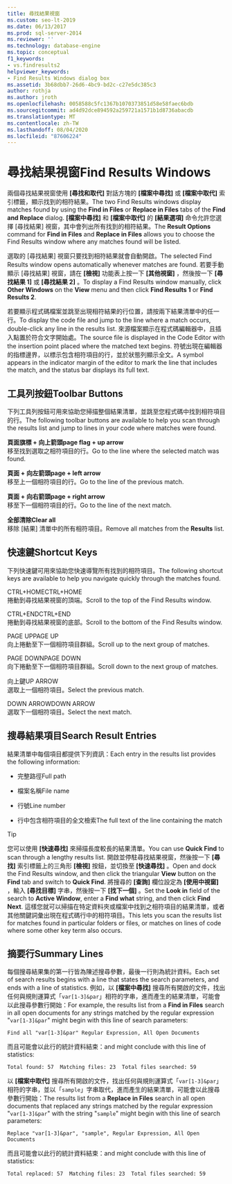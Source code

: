 ```yaml
---
title: 尋找結果視窗
ms.custom: seo-lt-2019
ms.date: 06/13/2017
ms.prod: sql-server-2014
ms.reviewer: ''
ms.technology: database-engine
ms.topic: conceptual
f1_keywords:
- vs.findresults2
helpviewer_keywords:
- Find Results Windows dialog box
ms.assetid: 3b68dbb7-26d6-4bc9-bd2c-c27e5dc385c3
author: rothja
ms.author: jroth
ms.openlocfilehash: 0058588c5fc1367b1070373851d58e58faec6bdb
ms.sourcegitcommit: ad4d92dce894592a259721a1571b1d8736abacdb
ms.translationtype: MT
ms.contentlocale: zh-TW
ms.lasthandoff: 08/04/2020
ms.locfileid: "87606224"
---
```

# <a name="find-results-windows"></a><span data-ttu-id="49863-102">尋找結果視窗</span><span class="sxs-lookup"><span data-stu-id="49863-102">Find Results Windows</span></span>
  <span data-ttu-id="49863-103">兩個尋找結果視窗使用 **[尋找和取代]** 對話方塊的 **[檔案中尋找]** 或 **[檔案中取代]** 索引標籤，顯示找到的相符結果。</span><span class="sxs-lookup"><span data-stu-id="49863-103">The two Find Results windows display matches found by using the **Find in Files** or **Replace in Files** tabs of the **Find and Replace** dialog.</span></span> <span data-ttu-id="49863-104">**[檔案中尋找]** 和 **[檔案中取代]** 的 **[結果選項]** 命令允許您選擇 [尋找結果] 視窗，其中會列出所有找到的相符結果。</span><span class="sxs-lookup"><span data-stu-id="49863-104">The **Result Options** command for **Find in Files** and **Replace in Files** allows you to choose the Find Results window where any matches found will be listed.</span></span>  
  
 <span data-ttu-id="49863-105">選取的 [尋找結果] 視窗只要找到相符結果就會自動開啟。</span><span class="sxs-lookup"><span data-stu-id="49863-105">The selected Find Results window opens automatically whenever matches are found.</span></span> <span data-ttu-id="49863-106">若要手動顯示 [尋找結果] 視窗，請在 **[檢視]** 功能表上按一下 **[其他視窗]** ，然後按一下 **[尋找結果 1]** 或 **[尋找結果 2]** 。</span><span class="sxs-lookup"><span data-stu-id="49863-106">To display a Find Results window manually, click **Other Windows** on the **View** menu and then click **Find Results 1** or **Find Results 2**.</span></span>  
  
 <span data-ttu-id="49863-107">若要顯示程式碼檔案並跳至出現相符結果的行位置，請按兩下結果清單中的任一行。</span><span class="sxs-lookup"><span data-stu-id="49863-107">To display the code file and jump to the line where a match occurs, double-click any line in the results list.</span></span> <span data-ttu-id="49863-108">來源檔案顯示在程式碼編輯器中，且插入點置於符合文字開始處。</span><span class="sxs-lookup"><span data-stu-id="49863-108">The source file is displayed in the Code Editor with the insertion point placed where the matched text begins.</span></span> <span data-ttu-id="49863-109">符號出現在編輯器的指標邊界，以標示包含相符項目的行，並於狀態列顯示全文。</span><span class="sxs-lookup"><span data-stu-id="49863-109">A symbol appears in the indicator margin of the editor to mark the line that includes the match, and the status bar displays its full text.</span></span>  
  
## <a name="toolbar-buttons"></a><span data-ttu-id="49863-110">工具列按鈕</span><span class="sxs-lookup"><span data-stu-id="49863-110">Toolbar Buttons</span></span>  
 <span data-ttu-id="49863-111">下列工具列按鈕可用來協助您掃描整個結果清單，並跳至您程式碼中找到相符項目的行。</span><span class="sxs-lookup"><span data-stu-id="49863-111">The following toolbar buttons are available to help you scan through the results list and jump to lines in your code where matches were found.</span></span>  
  
 <span data-ttu-id="49863-112">**頁面旗標 + 向上箭頭**</span><span class="sxs-lookup"><span data-stu-id="49863-112">**page flag + up arrow**</span></span>  
 <span data-ttu-id="49863-113">移至找到選取之相符項目的行。</span><span class="sxs-lookup"><span data-stu-id="49863-113">Go to the line where the selected match was found.</span></span>  
  
 <span data-ttu-id="49863-114">**頁面 + 向左箭頭**</span><span class="sxs-lookup"><span data-stu-id="49863-114">**page + left arrow**</span></span>  
 <span data-ttu-id="49863-115">移至上一個相符項目的行。</span><span class="sxs-lookup"><span data-stu-id="49863-115">Go to the line of the previous match.</span></span>  
  
 <span data-ttu-id="49863-116">**頁面 + 向右箭頭**</span><span class="sxs-lookup"><span data-stu-id="49863-116">**page + right arrow**</span></span>  
 <span data-ttu-id="49863-117">移至下一個相符項目的行。</span><span class="sxs-lookup"><span data-stu-id="49863-117">Go to the line of the next match.</span></span>  
  
 <span data-ttu-id="49863-118">**全部清除**</span><span class="sxs-lookup"><span data-stu-id="49863-118">**Clear all**</span></span>  
 <span data-ttu-id="49863-119">移除 [結果]  清單中的所有相符項目。</span><span class="sxs-lookup"><span data-stu-id="49863-119">Remove all matches from the **Results** list.</span></span>  
  
## <a name="shortcut-keys"></a><span data-ttu-id="49863-120">快速鍵</span><span class="sxs-lookup"><span data-stu-id="49863-120">Shortcut Keys</span></span>  
 <span data-ttu-id="49863-121">下列快速鍵可用來協助您快速導覽所有找到的相符項目。</span><span class="sxs-lookup"><span data-stu-id="49863-121">The following shortcut keys are available to help you navigate quickly through the matches found.</span></span>  
  
 <span data-ttu-id="49863-122">CTRL+HOME</span><span class="sxs-lookup"><span data-stu-id="49863-122">CTRL+HOME</span></span>  
 <span data-ttu-id="49863-123">捲動到尋找結果視窗的頂端。</span><span class="sxs-lookup"><span data-stu-id="49863-123">Scroll to the top of the Find Results window.</span></span>  
  
 <span data-ttu-id="49863-124">CTRL+END</span><span class="sxs-lookup"><span data-stu-id="49863-124">CTRL+END</span></span>  
 <span data-ttu-id="49863-125">捲動到尋找結果視窗的底部。</span><span class="sxs-lookup"><span data-stu-id="49863-125">Scroll to the bottom of the Find Results window.</span></span>  
  
 <span data-ttu-id="49863-126">PAGE UP</span><span class="sxs-lookup"><span data-stu-id="49863-126">PAGE UP</span></span>  
 <span data-ttu-id="49863-127">向上捲動至下一個相符項目群組。</span><span class="sxs-lookup"><span data-stu-id="49863-127">Scroll up to the next group of matches.</span></span>  
  
 <span data-ttu-id="49863-128">PAGE DOWN</span><span class="sxs-lookup"><span data-stu-id="49863-128">PAGE DOWN</span></span>  
 <span data-ttu-id="49863-129">向下捲動至下一個相符項目群組。</span><span class="sxs-lookup"><span data-stu-id="49863-129">Scroll down to the next group of matches.</span></span>  
  
 <span data-ttu-id="49863-130">向上鍵</span><span class="sxs-lookup"><span data-stu-id="49863-130">UP ARROW</span></span>  
 <span data-ttu-id="49863-131">選取上一個相符項目。</span><span class="sxs-lookup"><span data-stu-id="49863-131">Select the previous match.</span></span>  
  
 <span data-ttu-id="49863-132">DOWN ARROW</span><span class="sxs-lookup"><span data-stu-id="49863-132">DOWN ARROW</span></span>  
 <span data-ttu-id="49863-133">選取下一個相符項目。</span><span class="sxs-lookup"><span data-stu-id="49863-133">Select the next match.</span></span>  
  
## <a name="search-result-entries"></a><span data-ttu-id="49863-134">搜尋結果項目</span><span class="sxs-lookup"><span data-stu-id="49863-134">Search Result Entries</span></span>  
 <span data-ttu-id="49863-135">結果清單中每個項目都提供下列資訊：</span><span class="sxs-lookup"><span data-stu-id="49863-135">Each entry in the results list provides the following information:</span></span>  
  
-   <span data-ttu-id="49863-136">完整路徑</span><span class="sxs-lookup"><span data-stu-id="49863-136">Full path</span></span>  
  
-   <span data-ttu-id="49863-137">檔案名稱</span><span class="sxs-lookup"><span data-stu-id="49863-137">File name</span></span>  
  
-   <span data-ttu-id="49863-138">行號</span><span class="sxs-lookup"><span data-stu-id="49863-138">Line number</span></span>  
  
-   <span data-ttu-id="49863-139">行中包含相符項目的全文檢索</span><span class="sxs-lookup"><span data-stu-id="49863-139">The full text of the line containing the match</span></span>  
  
> [!TIP]  
>  <span data-ttu-id="49863-140">您可以使用 **[快速尋找]** 來掃描長度較長的結果清單。</span><span class="sxs-lookup"><span data-stu-id="49863-140">You can use **Quick Find** to scan through a lengthy results list.</span></span> <span data-ttu-id="49863-141">開啟並停駐尋找結果視窗，然後按一下 **[尋找]** 索引標籤上的三角形 **[檢視]** 按鈕，並切換至 **[快速尋找]** 。</span><span class="sxs-lookup"><span data-stu-id="49863-141">Open and dock the Find Results window, and then click the triangular **View** button on the **Find** tab and switch to **Quick Find**.</span></span> <span data-ttu-id="49863-142">將搜尋的 **[查詢]** 欄位設定為 **[使用中視窗]** ，輸入 **[尋找目標]** 字串，然後按一下 **[找下一個]** 。</span><span class="sxs-lookup"><span data-stu-id="49863-142">Set the **Look in** field of the search to **Active Window**, enter a **Find what** string, and then click **Find Next**.</span></span> <span data-ttu-id="49863-143">這樣您就可以掃描在特定資料夾或檔案中找到之相符項目的結果清單，或者其他關鍵詞彙出現在程式碼行中的相符項目。</span><span class="sxs-lookup"><span data-stu-id="49863-143">This lets you scan the results list for matches found in particular folders or files, or matches on lines of code where some other key term also occurs.</span></span>  
  
## <a name="summary-lines"></a><span data-ttu-id="49863-144">摘要行</span><span class="sxs-lookup"><span data-stu-id="49863-144">Summary Lines</span></span>  
 <span data-ttu-id="49863-145">每個搜尋結果集的第一行皆為陳述搜尋參數，最後一行則為統計資料。</span><span class="sxs-lookup"><span data-stu-id="49863-145">Each set of search results begins with a line that states the search parameters, and ends with a line of statistics.</span></span> <span data-ttu-id="49863-146">例如，以 **[檔案中尋找]** 搜尋所有開啟的文件，找出任何與規則運算式「`var[1-3]&par`」相符的字串，進而產生的結果清單，可能會以此搜尋參數行開始：</span><span class="sxs-lookup"><span data-stu-id="49863-146">For example, the results list from a **Find in Files** search in all open documents for any strings matched by the regular expression "`var[1-3]&par`" might begin with this line of search parameters:</span></span>  
  
 `Find all "var[1-3]&par" Regular Expression, All Open Documents`  
  
 <span data-ttu-id="49863-147">而且可能會以此行的統計資料結束：</span><span class="sxs-lookup"><span data-stu-id="49863-147">and might conclude with this line of statistics:</span></span>  
  
 `Total found: 57  Matching files: 23  Total files searched: 59`  
  
 <span data-ttu-id="49863-148">以 **[檔案中取代]** 搜尋所有開啟的文件，找出任何與規則運算式「`var[1-3]&par`」相符的字串，並以「`sample`」字串取代，進而產生的結果清單，可能會以此搜尋參數行開始：</span><span class="sxs-lookup"><span data-stu-id="49863-148">The results list from a **Replace in Files** search in all open documents that replaced any strings matched by the regular expression "`var[1-3]&par`" with the string "`sample`" might begin with this line of search parameters:</span></span>  
  
 `Replace "var[1-3]&par", "sample", Regular Expression, All Open Documents`  
  
 <span data-ttu-id="49863-149">而且可能會以此行的統計資料結束：</span><span class="sxs-lookup"><span data-stu-id="49863-149">and might conclude with this line of statistics:</span></span>  
  
 `Total replaced: 57  Matching files: 23  Total files searched: 59`  

